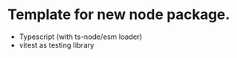 # Template for new node package.

* Typescript (with ts-node/esm loader)
* vitest as testing library
